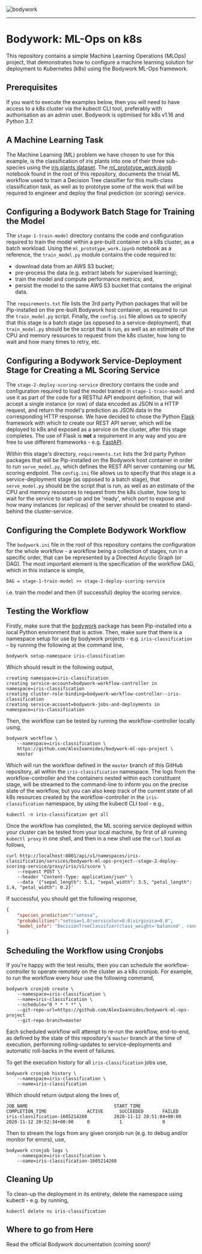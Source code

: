![bodywork](https://bodywork-media.s3.eu-west-2.amazonaws.com/website_logo_transparent_background.png)

---

# Bodywork: ML-Ops on k8s

This repository contains a simple Machine Learning Operations (MLOps) project, that demonstrates how to configure a machine learning solution for deployment to Kubernetes (k8s) using the Bodywork ML-Ops framework.

## Prerequisites

If you want to execute the examples below, then you will need to have access to a k8s cluster via the kubectl CLI tool, preferably with authorisation as an admin user. Bodywork is optimised for k8s v1.16 and Python 3.7.

## A Machine Learning Task

The Machine Learning (ML) problem we have chosen to use for this example, is the classification of iris plants into one of their three sub-species using the [iris plants dataset](https://scikit-learn.org/stable/datasets/index.html#iris-dataset). The [ml_prototype_work.ipynb](https://github.com/AlexIoannides/bodywork-ml-ops-project/blob/master/ml_prototype_work.ipynb) notebook found in the root of this repository, documents the trivial ML workflow used to train a Decision Tree classifier for this multi-class classification task, as well as to prototype some of the work that will be required to engineer and deploy the final prediction (or scoring) service.

## Configuring a Bodywork Batch Stage for Training the Model

The `stage-1-train-model` directory contains the code and configuration required to train the model within a pre-built container on a k8s cluster, as a batch workload. Using the `ml_prototype_work.ipynb` notebook as a reference, the `train_model.py` module contains the code required to:

- download data from an AWS S3 bucket;
- pre-process the data (e.g. extract labels for supervised learning);
- train the model and compute performance metrics; and,
- persist the model to the same AWS S3 bucket that contains the original data.

The `requirements.txt` file lists the 3rd party Python packages that will be Pip-installed on the pre-built Bodywork host container, as required to run the `train_model.py` script. Finally, the `config.ini` file allows us to specify that this stage is a batch stage (as opposed to a service-deployment), that `train_model.py` should be the script that is run, as well as an estimate of the CPU and memory resources to request from the k8s cluster, how long to wait and how many times to retry, etc.

## Configuring a Bodywork Service-Deployment Stage for Creating a ML Scoring Service

The `stage-2-deploy-scoring-service` directory contains the code and configuration required to load the model trained in `stage-1-train-model` and use it as part of the code for a RESTful API endpoint definition, that will accept a single instance (or row) of data encoded as JSON in a HTTP request, and return the model's prediction as JSON data in the corresponding HTTP response. We have decided to chose the Python [Flask](https://flask.palletsprojects.com/en/1.1.x/) framework with which to create our REST API server, which will be deployed to k8s and exposed as a service on the cluster, after this stage completes. The use of Flask is **not** a requirement in any way and you are free to use different frameworks - e.g. [FastAPI](https://fastapi.tiangolo.com).

Within this stage's directory, `requirements.txt` lists the 3rd party Python packages that will be Pip-installed on the Bodywork host container in order to run `serve_model.py`, which defines the REST API server containing our ML scoring endpoint. The `config.ini` file allows us to specify that this stage is a service-deployment stage (as opposed to a batch stage), that `serve_model.py` should be the script that is run, as well as an estimate of the CPU and memory resources to request from the k8s cluster, how long to wait for the service to start-up and be 'ready', which port to expose and how many instances (or replicas) of the server should be created to stand-behind the cluster-service.

## Configuring the Complete Bodywork Workflow

The `bodywork.ini` file in the root of this repository contains the configuration for the whole workflow - a workflow being a collection of stages, run in a specific order, that can be represented by a Directed Acyclic Graph (or DAG). The most important element is the specification of the workflow DAG, which in this instance is simple,

```text
DAG = stage-1-train-model >> stage-2-deploy-scoring-service
```

i.e. train the model and then (if successful) deploy the scoring service.

## Testing the Workflow

Firstly, make sure that the [bodywork](https://pypi.org/project/bodywork/) package has been Pip-installed into a local Python environment that is active. Then, make sure that there is a namespace setup for use by bodywork projects - e.g. `iris-classification` - by running the following at the command line,

```text
bodywork setup-namespace iris-classification
```

Which should result in the following output,

```text
creating namespace=iris-classification
creating service-account=bodywork-workflow-controller in namespace=iris-classification
creating cluster-role-binding=bodywork-workflow-controller--iris-classification
creating service-account=bodywork-jobs-and-deployments in namespace=iris-classification
```

Then, the workflow can be tested by running the workflow-controller locally using,

```text
bodywork workflow \
    --namespace=iris-classification \
    https://github.com/AlexIoannides/bodywork-ml-ops-project \
    master
```

Which will run the workflow defined in the `master` branch of this GitHub repository, all within the `iris-classification` namespace. The logs from the workflow-controller and the containers nested within each constituent stage, will be streamed to the command-line to inform you on the precise state of the workflow, but you can also keep track of the current state of all k8s resources created by the workflow-controller in the `iris-classification` namespace, by using the kubectl CLI tool - e.g.,

```text
kubectl -n iris-classification get all
```

Once the workflow has completed, the ML scoring service deployed within your cluster can be tested from your local machine, by first of all running `kubectl proxy` in one shell, and then in a new shell use the `curl` tool as follows,

```text
curl http://localhost:8001/api/v1/namespaces/iris-classification/services/bodywork-ml-ops-project--stage-2-deploy-scoring-service/proxy/iris/v1/score \
    --request POST \
    --header "Content-Type: application/json" \
    --data '{"sepal_length": 5.1, "sepal_width": 3.5, "petal_length": 1.4, "petal_width": 0.2}'
```

If successful, you should get the following response,

```json
{
    "species_prediction":"setosa",
    "probabilities":"setosa=1.0|versicolor=0.0|virginica=0.0",
    "model_info": "DecisionTreeClassifier(class_weight='balanced', random_state=42)"
}
```

## Scheduling the Workflow using Cronjobs

If you're happy with the test results, then you can schedule the workflow-controller to operate remotely on the cluster as a k8s cronjob. For example, to run the workflow every hour use the following command,

```text
bodywork cronjob create \
    --namespace=iris-classification \
    --name=iris-classification \
    --schedule="0 * * * *" \
    --git-repo-url=https://github.com/AlexIoannides/bodywork-ml-ops-project
    --git-repo-branch=master
```

Each scheduled workflow will attempt to re-run the workflow, end-to-end, as defined by the state of this repository's `master` branch at the time of execution, performing rolling-updates to service-deployments and automatic roll-backs in the event of failures.

To get the execution history for all `iris-classification` jobs use,

```text
bodywork cronjob history \
    --namespace=iris-classification \
    --name=iris-classification
```

Which should return output along the lines of,

```text
JOB_NAME                                START_TIME                    COMPLETION_TIME               ACTIVE      SUCCEEDED       FAILED
iris-classification-1605214260          2020-11-12 20:51:04+00:00     2020-11-12 20:52:34+00:00     0           1               0
```

Then to stream the logs from any given cronjob run (e.g. to debug and/or monitor for errors), use,

```text
bodywork cronjob logs \
    --namespace=iris-classification \
    --name=iris-classification-1605214260
```

## Cleaning Up

To clean-up the deployment in its entirety, delete the namespace using kubectl - e.g. by running,

```text
kubectl delete ns iris-classification
```

## Where to go from Here

Read the official Bodywork documentation (coming soon)!
